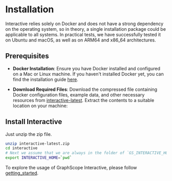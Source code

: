 # Installation

Interactive relies solely on Docker and does not have a strong dependency on the operating system, so in theory, a single installation package could be applicable to all systems. In practical tests, we have successfully tested it on Ubuntu and macOS, as well as on ARM64 and x86_64 architectures.

## Prerequisites
- **Docker Installation**: Ensure you have Docker installed and configured on a Mac or Linux machine. If you haven't installed Docker yet, you can find the installation guide [here](https://docs.docker.com/get-docker/).

- **Download Required Files**: Download the compressed file containing Docker configuration files, example data, and other necessary resources from [interactive-latest](https://interactive-release.oss-cn-hangzhou.aliyuncs.com/interactive-latest.zip). Extract the contents to a suitable location on your machine:
 

## Install Interactive

Just unzip the zip file.

```bash
unzip interactive-latest.zip
cd interactive
# Next we assume that we are always in the folder of `GS_INTERACTIVE_HOME`
export INTERACTIVE_HOME=`pwd` 
```

To explore the usage of GraphScope Interactive, please follow [getting_started](./getting_started).